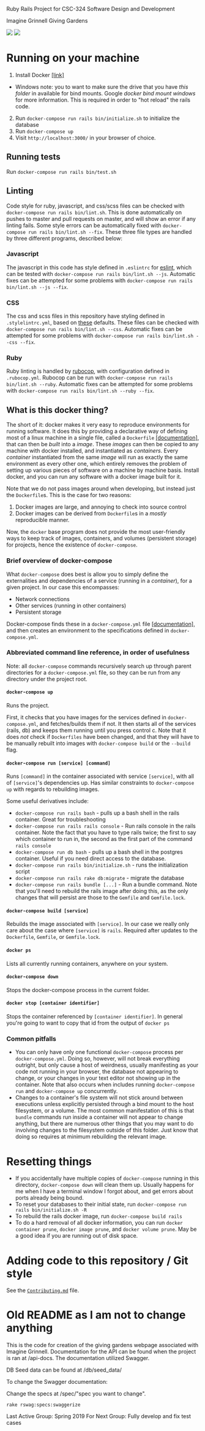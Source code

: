 Ruby Rails Project for CSC-324 Software Design and Development

Imagine Grinnell Giving Gardens

![](https://github.com/CSC322-Grinnell/imagine-grinnell/workflows/Unit%20Tests/badge.svg)
![](https://github.com/CSC322-Grinnell/imagine-grinnell/workflows/Linting/badge.svg)

# Running on your machine
1. Install Docker [[link]](https://docs.docker.com/install/)
  - Windows note: you to want to make sure the drive that you have *this folder* in available for bind mounts. Google *docker bind mount windows* for more information. This is required in order to "hot reload" the rails code.
2. Run `docker-compose run rails bin/initialize.sh` to initialize the database
3. Run `docker-compose up`
4. Visit `http://localhost:3000/` in your browser of choice.

## Running tests
Run `docker-compose run rails bin/test.sh`

## Linting

Code style for ruby, javascript, and css/scss files can be checked with `docker-compose run rails bin/lint.sh`.
This is done automatically on pushes to master and pull requests on master, and will show an error if any linting fails.
Some style errors can be automatically fixed with `docker-compose run rails bin/lint.sh --fix`.
These three file types are handled by three different programs, described below:

### Javascript
The javascript in this code has style defined in `.eslintrc` for [eslint](https://eslint.org/), which can be tested with `docker-compose run rails bin/lint.sh --js`.
Automatic fixes can be attempted for some problems with `docker-compose run rails bin/lint.sh --js --fix`.

### CSS
The css and scss files in this repository have styling defined in `.stylelintrc.yml`, based on [these](https://github.com/stylelint/stylelint-config-standard) defaults.
These files can be checked with `docker-compose run rails bin/lint.sh --css`.
Automatic fixes can be attempted for some problems with `docker-compose run rails bin/lint.sh --css --fix`.

### Ruby
Ruby linting is handled by [rubocop](https://www.rubocop.org/en/stable/), with configuration defined in `.rubocop.yml`.
Rubocop can be run with `docker-compose run rails bin/lint.sh --ruby`.
Automatic fixes can be attempted for some problems with `docker-compose run rails bin/lint.sh --ruby --fix`.

## What is this docker thing?
The short of it: docker makes it very easy to reproduce environments for running software.
It does this by providing a declarative way of defining most of a linux machine in a single file, called a `Dockerfile` [[documentation]](https://docs.docker.com/engine/reference/builder/), that can then be *built* into a *image*.
These *images* can then be copied to any machine with docker installed, and instantiated as *containers*.
Every *container* instantiated from the same *image* will run as exactly the same environment as every other one, which entirely removes the problem of setting up various pieces of software on a machine by machine basis.
Install docker, and you can run any software with a docker image built for it.

Note that we do not pass images around when developing, but instead just the `Dockerfile`s.
This is the case for two reasons:
1. Docker images are large, and annoying to check into source control
2. Docker images can be derived from `Dockerfile`s in a *mostly* reproducible manner.

Now, the `docker` base program does not provide the most user-friendly ways to keep track of images, containers, and volumes (persistent storage) for projects, hence the existence of `docker-compose`.

### Brief overview of docker-compose

What `docker-compose` does best is allow you to simply define the externalities and dependencies of a service (running in a *container*), for a given project.
In our case this encompasses:
 - Network connections
 - Other services (running in other containers)
 - Persistent storage

Docker-compose finds these in a `docker-compose.yml` file [[documentation]](https://docs.docker.com/compose/compose-file/), and then creates an environment to the specifications defined in `docker-compose.yml`.

### Abbreviated command line reference, in order of usefulness

Note: all `docker-compose` commands recursively search up through parent directories for a `docker-compose.yml` file, so they can be run from any directory under the project root.

#### `docker-compose up`
Runs the project.

First, it checks that you have images for the services defined in `docker-compose.yml`, and fetches/builds them if not.
It then starts all of the services (rails, db) and keeps them running until you press control c.
Note that it does *not* check if `Dockerfiles` have been changed, and that they will have to be manually rebuilt into images with `docker-compose build` or the `--build` flag.

#### `docker-compose run [service] [command]`
Runs `[command]` in the container associated with service `[service]`, with all of `[service]`'s dependencies up.
Has similar constraints to `docker-compose up` with regards to rebuilding images.

Some useful derivatives include:
 - `docker-compose run rails bash` - pulls up a bash shell in the rails container. Great for troubleshooting
 - `docker-compose run rails rails console` - Run rails console in the rails container.
    Note the fact that you have to type rails twice; the first to say which container to run in, the second as the first part of the command `rails console`
 - `docker-compose run db bash` - pulls up a bash shell in the postgres container. Useful if you need direct access to the database.
 - `docker-compose run rails bin/initialize.sh` - runs the initialization script
 - `docker-compose run rails rake db:migrate` - migrate the database
 - `docker-compose run rails bundle [...]` - Run a bundle command. Note that you'll need to rebuild the rails image after doing this, as the only changes that will persist are those to the `Gemfile` and `Gemfile.lock`.

#### `docker-compose build [service]`
Rebuilds the image associated with `[service]`. In our case we really only care about the case where `[service]` is `rails`.
Required after updates to the `Dockerfile`, `Gemfile`, or `Gemfile.lock`.

#### `docker ps`
Lists all currently running containers, anywhere on your system.

#### `docker-compose down`
Stops the docker-compose process in the current folder.

#### `docker stop [container identifier]`
 Stops the container referenced by `[container identifier]`. In general you're going to want to copy that id from the output of `docker ps`

### Common pitfalls
 - You can only have only one functional `docker-compose` process per `docker-compose.yml`.
Doing so, however, will not break everything outright, but only cause a host of weirdness, usually manifesting as your code not running in your browser, the database not appearing to change, or your changes in your text editor not showing up in the container.
Note that also occurs when includes running `docker-compose run` and `docker-compose up` concurrently.
 - Changes to a container's file system will not stick around between executions unless explicitly persisted through a bind mount to the host filesystem, or a volume.
The most common manifestation of this is that `bundle` commands run inside a container will not appear to change anything, but there are numerous other things that you may want to do involving changes to the filesystem outside of this folder. Just know that doing so requires at minimum rebuilding the relevant image.

# Resetting things
 - If you accidentally have multiple copies of `docker-compose` running in this directory, `docker-compose down` will clean them up. Usually happens for me when I have a terminal window I forgot about, and get errors about ports already being bound.
 - To reset your databases to their initial state, run `docker-compose run rails bin/initialize.sh -R`
 - To rebuild the rails docker image, run `docker-compose build rails`
 - To do a hard removal of all docker information, you can run `docker container prune`, `docker image prune`, and `docker volume prune`. May be a good idea if you are running out of disk space.

# Adding code to this repository / Git style
See the [`Contributing.md`](Contributing.md) file.

# Old README as I am not to change anything

This is the code for creation of the giving gardens webpage associated with Imagine Grinnell.
Documentation for the API can be found when the project is ran at /api-docs.
The documentation utilized Swagger.


DB Seed data can be found at /db/seed_data/

To change the Swagger documentation:

Change the specs at /spec/"spec you want to change".

```
rake rswag:specs:swaggerize
```

Last Active Group: Spring 2019
For Next Group:
Fully develop and fix test cases
